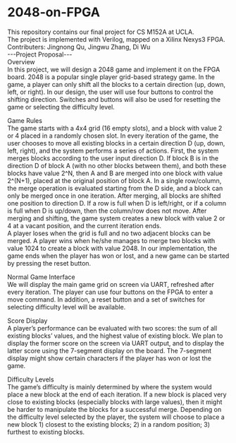 # 2048-on-FPGA
This repository contains our final project for CS M152A at UCLA.<br />
The project is implemented with Verilog, mapped on a Xilinx Nexys3 FPGA.<br />
Contributers: Jingnong Qu, Jingwu Zhang, Di Wu<br />
---Project Proposal---<br />
Overview<br />
In this project, we will design a 2048 game and implement it on the FPGA board. 2048 is a popular single player grid-based strategy game. In the game, a player can only shift all the blocks to a certain direction (up, down, left, or right). In our design, the user will use four buttons to control the shifting direction. Switches and buttons will also be used for resetting the game or selecting the difficulty level.<br />

Game Rules<br />
	The game starts with a 4x4 grid (16 empty slots), and a block with value 2 or 4 placed in a randomly chosen slot. In every iteration of the game, the user chooses to move all existing blocks in a certain direction D (up, down, left, right), and the system performs a series of actions. First, the system merges blocks according to the user input direction D. If block B is in the direction D of block A (with no other blocks between them), and both these blocks have value 2^N, then A and B are merged into one block with value 2^(N+1), placed at the original position of block A. In a single row/column, the merge operation is evaluated starting from the D side, and a block can only be merged once in one iteration. After merging, all blocks are shifted one position to direction D. If a row is full when D is left/right, or if a column is full when D is up/down, then the column/row does not move. After merging and shifting, the game system creates a new block with value 2 or 4 at a vacant position, and the current iteration ends. <br />
	A player loses when the grid is full and no two adjacent blocks can be merged. A player wins when he/she manages to merge two blocks with value 1024 to create a block with value 2048. In our implementation, the game ends when the player has won or lost, and a new game can be started by pressing the reset button. <br />

Normal Game Interface<br />
	We will display the main game grid on screen via UART, refreshed after every iteration. The player can use four buttons on the FPGA to enter a move command. In addition, a reset button and a set of switches for selecting difficulty level will be available. <br />

Score Display<br />
	A player’s performance can be evaluated with two scores: the sum of all existing blocks’ values, and the highest value of existing block. We plan to display the former score on the screen via UART output, and to display the latter score using the 7-segment display on the board. The 7-segment display might show certain characters if the player has won or lost the game. <br />


Difficulty Levels<br />
	The game’s difficulty is mainly determined by where the system would place a new block at the end of each iteration. If a new block is placed very close to existing blocks (especially blocks with large values), then it might be harder to manipulate the blocks for a successful merge. Depending on the difficulty level selected by the player, the system will choose to place a new block 1) closest to the existing blocks; 2) in a random position; 3) furthest to existing blocks.<br />

